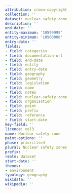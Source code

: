 ```yaml
---
attribution: crown-copyright
collection: ''
dataset: nuclear-safety-zone
description: ''
end-date: ''
entity-maximum: '10599999'
entity-minimum: '10500000'
entry-date: ''
fields:
- field: categories
- field: documentation-url
- field: end-date
- field: entity
- field: entry-date
- field: geography
- field: geometry
- field: legislation
- field: name
- field: notes
- field: nuclear-safety-zone
- field: organisation
- field: point
- field: prefix
- field: reference
- field: start-date
key-field: ''
licence: ogl3
name: Nuclear safety zone
paint-options: ''
phase: prioritised
plural: Nuclear safety zones
prefix: ''
realm: dataset
start-date: ''
themes:
- environment
typology: geography
wikidata: ''
wikipedia: ''
---
```

